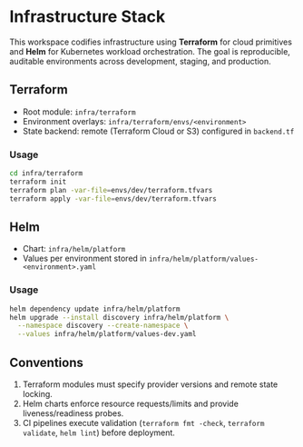# Infrastructure Stack

This workspace codifies infrastructure using **Terraform** for cloud primitives and **Helm** for Kubernetes workload orchestration. The goal is reproducible, auditable environments across development, staging, and production.

## Terraform
- Root module: `infra/terraform`
- Environment overlays: `infra/terraform/envs/<environment>`
- State backend: remote (Terraform Cloud or S3) configured in `backend.tf`

### Usage
```bash
cd infra/terraform
terraform init
terraform plan -var-file=envs/dev/terraform.tfvars
terraform apply -var-file=envs/dev/terraform.tfvars
```

## Helm
- Chart: `infra/helm/platform`
- Values per environment stored in `infra/helm/platform/values-<environment>.yaml`

### Usage
```bash
helm dependency update infra/helm/platform
helm upgrade --install discovery infra/helm/platform \
  --namespace discovery --create-namespace \
  --values infra/helm/platform/values-dev.yaml
```

## Conventions
1. Terraform modules must specify provider versions and remote state locking.
2. Helm charts enforce resource requests/limits and provide liveness/readiness probes.
3. CI pipelines execute validation (`terraform fmt -check`, `terraform validate`, `helm lint`) before deployment.
